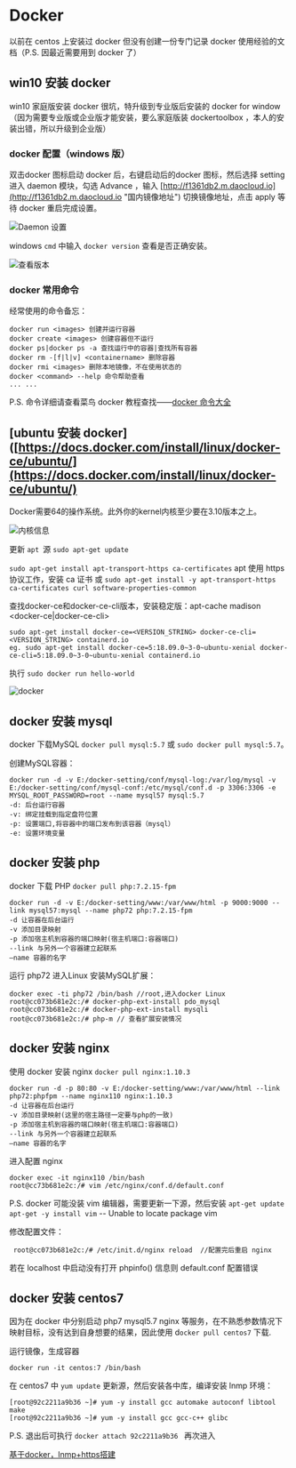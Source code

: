# Docker

以前在 centos 上安装过 docker 但没有创建一份专门记录 docker 使用经验的文档（P.S. 因最近需要用到 docker 了）

## win10 安装 docker

win10 家庭版安装 docker 很坑，特升级到专业版后安装的 docker for window （因为需要专业版或企业版才能安装，要么家庭版装 dockertoolbox ，本人的安装出错，所以升级到企业版）

### docker 配置（windows 版）

双击docker 图标启动 docker 后，右键启动后的docker 图标，然后选择 setting 进入 daemon 模块，勾选 Advance ，输入 [http://f1361db2.m.daocloud.io](http://f1361db2.m.daocloud.io "国内镜像地址") 切换镜像地址，点击 apply 等待 docker 重启完成设置。

![Daemon 设置](https://i.imgur.com/D3f78SP.png)

windows `cmd` 中输入 `docker version` 查看是否正确安装。

![查看版本](https://i.imgur.com/azihbXA.png)

### docker 常用命令

经常使用的命令备忘：

    docker run <images> 创建并运行容器
    docker create <images> 创建容器但不运行
    docker ps|docker ps -a 查找运行中的容器|查找所有容器
    docker rm -[f|l|v] <containername> 删除容器
    docker rmi <images> 删除本地镜像，不在使用状态的
    docker <command> --help 命令帮助查看
    ... ...

P.S. 命令详细请查看菜鸟 docker 教程查找——[docker 命令大全](http://www.runoob.com/docker/docker-command-manual.html "docker命令大全")

## [ubuntu 安装 docker]([https://docs.docker.com/install/linux/docker-ce/ubuntu/](https://docs.docker.com/install/linux/docker-ce/ubuntu/)

Docker需要64的操作系统。此外你的kernel内核至少要在3.10版本之上。

![内核信息](https://i.loli.net/2019/05/15/5cdb7fb49ccb720351.png "内核信息")

更新 `apt `源 `sudo apt-get update`

`sudo apt-get install apt-transport-https ca-certificates` apt 使用 https 协议工作，安装 ca 证书 或  `sudo apt-get install -y apt-transport-https ca-certificates curl software-properties-common`

查找docker-ce和docker-ce-cli版本，安装稳定版：apt-cache madison <docker-ce|docker-ce-cli>

```
sudo apt-get install docker-ce=<VERSION_STRING> docker-ce-cli=<VERSION_STRING> containerd.io
eg. sudo apt-get install docker-ce=5:18.09.0~3-0~ubuntu-xenial docker-ce-cli=5:18.09.0~3-0~ubuntu-xenial containerd.io
```

执行 `sudo docker run hello-world` 

![docker](https://i.loli.net/2019/05/15/5cdb9e304b3ae73265.png)



## docker 安装 mysql

docker 下载MySQL `docker pull mysql:5.7` 或 `sudo docker pull mysql:5.7`。

创建MySQL容器：

    docker run -d -v E:/docker-setting/conf/mysql-log:/var/log/mysql -v E:/docker-setting/conf/mysql-conf:/etc/mysql/conf.d -p 3306:3306 -e MYSQL_ROOT_PASSWORD=root --name mysql57 mysql:5.7
    -d: 后台运行容器
    -v: 绑定挂载到指定盘符位置
    -p: 设置端口,将容器中的端口发布到该容器（mysql）
    -e: 设置环境变量

## docker 安装 php

docker 下载 PHP `docker pull php:7.2.15-fpm`

    docker run -d -v E:/docker-setting/www:/var/www/html -p 9000:9000 --link mysql57:mysql --name php72 php:7.2.15-fpm  
    -d 让容器在后台运行
    -v 添加目录映射
    -p 添加宿主机到容器的端口映射(宿主机端口:容器端口)
    --link 与另外一个容器建立起联系 
    –name 容器的名字

运行 php72 进入Linux 安装MySQL扩展：

    docker exec -ti php72 /bin/bash //root,进入docker Linux
    root@cc073b681e2c:/# docker-php-ext-install pdo_mysql    
    root@cc073b681e2c:/# docker-php-ext-install mysqli 
    root@cc073b681e2c:/# php-m // 查看扩展安装情况

## docker 安装 nginx

使用 docker 安装 nginx `docker pull nginx:1.10.3 `

    docker run -d -p 80:80 -v E:/docker-setting/www:/var/www/html --link php72:phpfpm --name nginx110 nginx:1.10.3  
    -d 让容器在后台运行
    -v 添加目录映射(这里的宿主路径一定要与php的一致)
    -p 添加宿主机到容器的端口映射(宿主机端口:容器端口)
    --link 与另外一个容器建立起联系 
    –name 容器的名字

进入配置 nginx

    docker exec -it nginx110 /bin/bash
    root@cc73b681e2c:/# vim /etc/nginx/conf.d/default.conf

P.S. docker 可能没装 vim 编辑器，需要更新一下源，然后安装 `apt-get update` `apt-get -y install vim` --  Unable to locate package vim

修改配置文件：

     root@cc073b681e2c:/# /etc/init.d/nginx reload  //配置完后重启 nginx

若在 localhost 中启动没有打开 phpinfo() 信息则 default.conf 配置错误

## docker 安装 centos7

因为在 docker 中分别启动 php7 mysql5.7 nginx 等服务，在不熟悉参数情况下映射目标，没有达到自身想要的结果，因此使用 d`ocker pull centos7` 下载.

运行镜像，生成容器

    docker run -it centos:7 /bin/bash

在 centos7 中 `yum update` 更新源，然后安装各中库，编译安装 lnmp 环境：

    [root@92c2211a9b36 ~]# yum -y install gcc automake autoconf libtool make
    [root@92c2211a9b36 ~]# yum -y install gcc gcc-c++ glibc

P.S. 退出后可执行 `docker attach 92c2211a9b36 ` 再次进入

[基于docker，lnmp+https搭建](https://segmentfault.com/a/1190000018729523 "基于docker, 快速搭建Nginx+Php+https本地开发环境, 免于手动安装PHP扩展")
